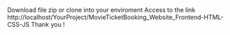 Download file zip or clone into your enviroment
Access to the link http://localhost/YourProject/MovieTicketBooking_Website_Frontend-HTML-CSS-JS
Thank you !
